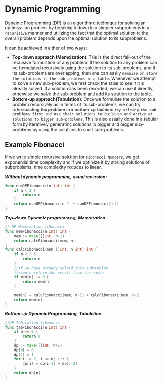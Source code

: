 # Dynamic Programming

Dynamic Programming (DP) is an algorithmic technique for solving an optimization problem by breaking it down into simpler subproblems in a `recurisive` manner and utilizing the fact that the optimal solution to the overall problem depends upon the optimal solution to its subproblems.

It can be achieved in either of two ways:

* **Top-down approach (Memoization)**: This is the direct fall-out of the recursive formulation of any problem. If the solution to any problem can be formulated recursively using the solution to its sub-problems, and if its sub-problems are overlapping, then one can easily `memoize or store the solutions to the sub-problems in a table`. Whenever we attempt to solve a new sub-problem, we first check the table to see if it is already solved. If a solution has been recorded, we can use it directly, otherwise we solve the sub-problem and add its solution to the table.
* **Bottom-up approach(Tabulation)**: Once we formulate the solution to a problem recursively as in terms of its sub-problems, we can try reformulating the problem in a bottom-up fashion: `try solving the sub-problems first and use their solutions to build-on and arrive at solutions to bigger sub-problems`. This is also usually done in a tabular form by iteratively generating solutions to bigger and bigger sub-problems by using the solutions to small sub-problems.

## Example Fibonacci

If we write simple recursive solution for `Fibonacci Numbers`, we get exponential time complexity and if we optimize it by storing solutions of subproblems, time complexity reduces to linear.

***Without dynamic programming, usual recursion:***

```go
func nonDPFibonacci(n int) int {
	if n < 2 {
		return n
	}
	return nonDPFibonacci(n-1) + nonDPFibonacci(n-2)
}
```

***Top-down Dynamic programming, Memoization***

```go
// DP Memoization fibonacci
func memFibonacci(n int) int {
	mem := make([]int, n+1)
	return calcFibonacci(mem, n)
}
func calcFibonacci(mem []int, n int) int {
	if n < 2 {
		return n
	}
	//if we have already solved this subproblem,
	//simply return the result from the cache
	if mem[n] != 0 {
		return mem[n]
	}

	mem[n] = calcFibonacci(mem, n-1) + calcFibonacci(mem, n-2)
	return mem[n]
}
```

***Bottom-up Dynamic Programming, Tabulation***

```go
//DP Tabulation fibonacci
func tabFibonacci(n int) int {
	if n == 0 {
		return 0
	}
	dp := make([]int, n+1)
	dp[0] = 0
	dp[1] = 1
	for i := 2; i <= n; i++ {
		dp[i] = dp[i-1] + dp[i-2]
	}
	return dp[n]
}
```
